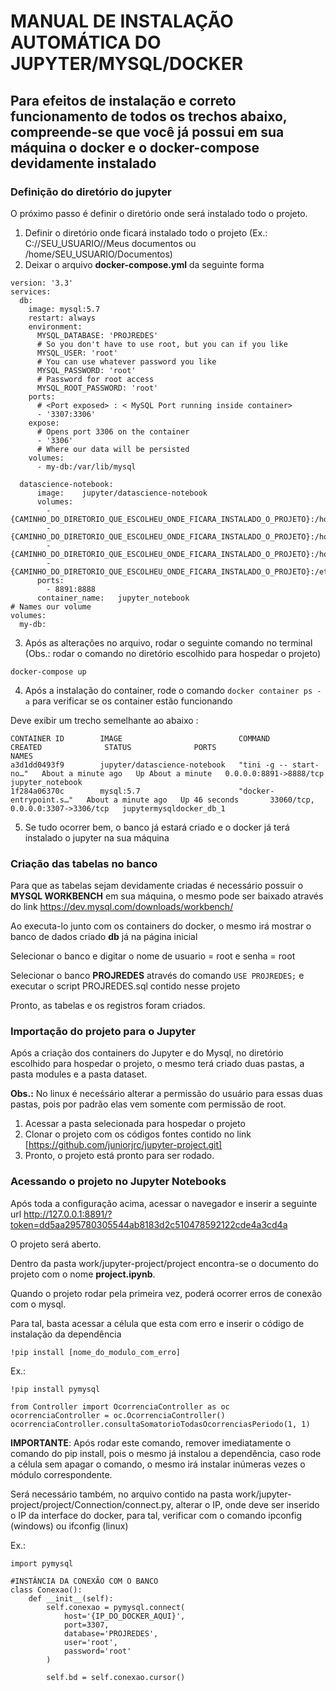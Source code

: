 # MANUAL DE INSTALAÇÃO AUTOMÁTICA DO JUPYTER/MYSQL/DOCKER #

## Para efeitos de instalação e correto funcionamento de todos os trechos abaixo, compreende-se que você já possui em sua máquina o docker e o docker-compose devidamente instalado ##

### Definição do diretório do jupyter ###

O próximo passo é definir o diretório onde será instalado todo o projeto.

1. Definir o diretório onde ficará instalado todo o projeto (Ex.: C://SEU_USUARIO//Meus documentos ou /home/SEU_USUARIO/Documentos)
2. Deixar o arquivo **docker-compose.yml** da seguinte forma

```
version: '3.3'
services:
  db:
    image: mysql:5.7
    restart: always
    environment:
      MYSQL_DATABASE: 'PROJREDES'
      # So you don't have to use root, but you can if you like
      MYSQL_USER: 'root'
      # You can use whatever password you like
      MYSQL_PASSWORD: 'root'
      # Password for root access
      MYSQL_ROOT_PASSWORD: 'root'
    ports:
      # <Port exposed> : < MySQL Port running inside container>
      - '3307:3306'
    expose:
      # Opens port 3306 on the container
      - '3306'
      # Where our data will be persisted
    volumes:
      - my-db:/var/lib/mysql

  datascience-notebook:
      image:    jupyter/datascience-notebook
      volumes:
        - {CAMINHO_DO_DIRETORIO_QUE_ESCOLHEU_ONDE_FICARA_INSTALADO_O_PROJETO}:/home/jovyan/work
        - {CAMINHO_DO_DIRETORIO_QUE_ESCOLHEU_ONDE_FICARA_INSTALADO_O_PROJETO}:/home/jovyan/work/datasets
        - {CAMINHO_DO_DIRETORIO_QUE_ESCOLHEU_ONDE_FICARA_INSTALADO_O_PROJETO}:/home/jovyan/work/modules
        - {CAMINHO_DO_DIRETORIO_QUE_ESCOLHEU_ONDE_FICARA_INSTALADO_O_PROJETO}:/etc/ssl/notebook
      ports:
        - 8891:8888
      container_name:   jupyter_notebook
# Names our volume
volumes:
  my-db:
```

3. Após as alterações no arquivo, rodar o seguinte comando no terminal (Obs.: rodar o comando no diretório escolhido para hospedar o projeto)

```docker-compose up```

4. Após a instalação do container, rode o comando ```docker container ps -a``` para verificar se os container estão funcionando

Deve exibir um trecho semelhante ao abaixo :

```
CONTAINER ID        IMAGE                          COMMAND                  CREATED              STATUS              PORTS                               NAMES
a3d1dd0493f9        jupyter/datascience-notebook   "tini -g -- start-no…"   About a minute ago   Up About a minute   0.0.0.0:8891->8888/tcp              jupyter_notebook
1f284a06370c        mysql:5.7                      "docker-entrypoint.s…"   About a minute ago   Up 46 seconds       33060/tcp, 0.0.0.0:3307->3306/tcp   jupytermysqldocker_db_1

```

5. Se tudo ocorrer bem, o banco já estará criado e o docker já terá instalado o jupyter na sua máquina

### Criação das tabelas no banco ###

Para que as tabelas sejam devidamente criadas é necessário possuir o **MYSQL WORKBENCH** em sua máquina, o mesmo pode ser baixado através do link https://dev.mysql.com/downloads/workbench/

Ao executa-lo junto com os containers do docker, o mesmo irá mostrar o banco de dados criado **db** já na página inicial

Selecionar o banco e digitar o nome de usuario = root e senha = root

Selecionar o banco **PROJREDES** através do comando ```USE PROJREDES;``` e executar o script PROJREDES.sql contido nesse projeto

Pronto, as tabelas e os registros foram criados.

### Importação do projeto para o Jupyter ###
Após a criação dos containers do Jupyter e do Mysql, no diretório escolhido para hospedar o projeto, o mesmo terá criado duas pastas, a pasta modules e a pasta dataset.

**Obs.:** No linux é neceśsário alterar a permissão do usuário para essas duas pastas, pois por padrão elas vem somente com permissão de root.

1. Acessar a pasta selecionada para hospedar o projeto
2. Clonar o projeto com os códigos fontes contido no link [https://github.com/juniorjrc/jupyter-project.git]
3. Pronto, o projeto está pronto para ser rodado.

### Acessando o projeto no Jupyter Notebooks ###

Após toda a configuração acima, acessar o navegador e inserir a seguinte url http://127.0.0.1:8891/?token=dd5aa295780305544ab8183d2c510478592122cde4a3cd4a

O projeto será aberto.

Dentro da pasta work/jupyter-project/project encontra-se o documento do projeto com o nome **project.ipynb**.

Quando o projeto rodar pela primeira vez, poderá ocorrer erros de conexão com o mysql.

Para tal, basta acessar a célula que esta com erro e inserir o código de instalação da dependência

```!pip install [nome_do_modulo_com_erro] ```

Ex.:

```
!pip install pymysql

from Controller import OcorrenciaController as oc
ocorrenciaController = oc.OcorrenciaController()
ocorrenciaController.consultaSomatorioTodasOcorrenciasPeriodo(1, 1)
```
**IMPORTANTE**: Após rodar este comando, remover imediatamente o comando do pip install, pois o mesmo já instalou a dependência, caso rode a célula sem apagar o comando, o mesmo irá instalar inúmeras vezes o módulo correspondente.

Será necessário também, no arquivo contido na pasta work/jupyter-project/project/Connection/connect.py, alterar o IP, onde deve ser inserido o IP da interface do docker, para tal, verificar com o comando ipconfig (windows) ou ifconfig (linux)

Ex.:

```
import pymysql

#INSTÂNCIA DA CONEXÃO COM O BANCO
class Conexao():
    def __init__(self):
        self.conexao = pymysql.connect(
            host='{IP_DO_DOCKER_AQUI}',
            port=3307,
            database='PROJREDES',
            user='root',
            password='root'
        )

        self.bd = self.conexao.cursor()
```





